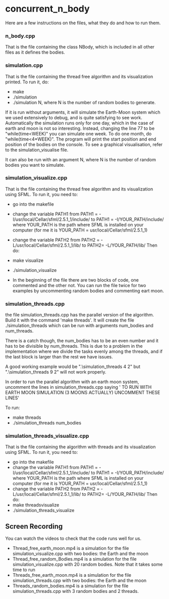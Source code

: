 # concurrent_n_body

Here are a few instructions on the files, what they do and how to run them.



### n_body.cpp
  
  That is the file containing the class NBody, which is included in all other files as it defines the bodies. 
  
  
 
### simulation.cpp

  That is the file containing the thread free algorithm and its visualization printed.
  To run it, do: 
  - make
  - ./simulation 
  - ./simulation N, where N is the number of random bodies to generate. 

If it is run without arguments, it will simulate the Earth-Moon system which we used extensively to debug, and is quite satisfying to see work. Automatically the simulation runs only for one day, which in the case of earth and moon is not so interesting. Instead, changing the line 77 to be "while(time<WEEK)" you can simulate one week. To do one month, do "while(time<4*WEEK)". The program will print the start position and end position of the bodies on the console. To see a graphical visualisation, refer to the simulation_visualise file. 

It can also be run with an argument N, where N is the number of random bodies you want to simulate.
  
 
 
### simulation_visualize.cpp
  
  That is the file containing the thread free algorithm and its visualization using SFML.
  To run it, you need to: 
  - go into the makefile
  - change the variable PATH1 from PATH1 = -I/usr/local/Cellar/sfml/2.5.1_1/include/ to PATH1 = -I/YOUR_PATH/include/
    where YOUR_PATH is the path where SFML is installed on your computer (for me it is YOUR_PATH = usr/local/Cellar/sfml/2.5.1_1)
  - change the variable PATH2 from PATH2 = -L/usr/local/Cellar/sfml/2.5.1_1/lib/ to PATH2= -L/YOUR_PATH/lib/
  Then do:
  - make visualize
  - ./simulation_visualize
  
  - In the beginning of the file there are two blocks of code, one commented and the other not. You can run the file twice for two examples by uncommenting random bodies and commenting eart moon.
 


### simulation_threads.cpp
the file simulation_threads.cpp has the parallel version of the algorithm. Build it with the command 'make threads'. It will create the file ./simulation_threads which can be run with arguments num_bodies and num_threads. 

There is a catch though, the num_bodies has to be an even number and it has to be divisible by num_threads. This is due to a problem in the implementation where we divide the tasks evenly among the threads, and if the last block is larger than the rest we have issues. 

A good working example would be ".\simulation_threads 4 2" but  ".\simulation_threads 9 2" will not work properly. 

In order to run the parallel algorithm with an earth moon system, uncomment the lines in simulation_threads.cpp saying ' TO RUN WITH EARTH MOON SIMULATION (3 MOONS ACTUALLY) UNCOMMENT THESE LINES'

  To run:
  - make threads
  - ./simulation_threads num_bodies







### simulation_threads_visualize.cpp

  That is the file containing the algorithm with threads and its visualization using SFML.
  To run it, you need to: 
  - go into the makefile
  - change the variable PATH1 from PATH1 = -I/usr/local/Cellar/sfml/2.5.1_1/include/ to PATH1 = -I/YOUR_PATH/include/
    where YOUR_PATH is the path where SFML is installed on your computer (for me it is YOUR_PATH = usr/local/Cellar/sfml/2.5.1_1)
  - change the variable PATH2 from PATH2 = -L/usr/local/Cellar/sfml/2.5.1_1/lib/ to PATH2= -L/YOUR_PATH/lib/
  Then do:
  - make threadsvisualize
  - ./simulation_threads_visualize
  
  

## Screen Recording
  You can watch the videos to check that the code runs well for us. 
  - Thread_free_earth_moon.mp4 is a simulation for the file simulation_visualize.cpp with two bodies: the Earth and the moon
  - Thread_free_random_Bodies.mp4 is a simulation for the file simulation_visualize.cpp with 20 random bodies. Note that it takes some time to run
  - Threads_free_earth_moon.mp4 is a simulation for the file simulation_threads.cpp with two bodies: the Earth and the moon
  - Threads_random_bodies.mp4 is a simulation for the file simulation_threads.cpp with 3 random bodies and 2 threads. 

  



  
  
